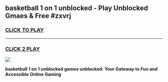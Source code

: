 
## basketball 1 on 1 unblocked - Play Unblocked Gmaes & Free #zxvrj
<h3>
<a href="https://news.freeplayer.one?title=basketball_1_on_1_unblocked&ref=24F">CLICK TO PLAY</a></h3>
<hr>

<h3>
<a href="https://news.freeplayer.one?title=basketball_1_on_1_unblocked&ref=24F">CLICK 2 PLAY</a>
  
</h3>

<a href="https://news.freeplayer.one?title=basketball_1_on_1_unblocked&ref=24F/"><img src="https://clearcache.store/games.png"></a>


**basketball 1 on 1 unblocked games unblocked: Your Gateway to Fun and Accessible Online Gaming**

